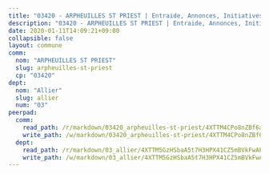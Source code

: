 ```yaml
---
title: "03420 - ARPHEUILLES ST PRIEST | Entraide, Annonces, Initiatives"
description: "03420 - ARPHEUILLES ST PRIEST | Entraide, Annonces, Initiatives"
date: 2020-01-11T14:09:21+09:00
collapsible: false
layout: commune
comm:
  nom: "ARPHEUILLES ST PRIEST"
  slug: arpheuilles-st-priest
  cp: "03420"
dept:
  nom: "Allier"
  slug: allier
  num: "03"
peerpad:
  comm:
    read_path: /r/markdown/03420_arpheuilles-st-priest/4XTTM4CPo8nZBf6aULsZjjYsB729McXCDraHu4Ro7PxGcz5o2
    write_path: /w/markdown/03420_arpheuilles-st-priest/4XTTM4CPo8nZBf6aULsZjjYsB729McXCDraHu4Ro7PxGcz5o2-K3TgTr75J8b6xy83BaqYSRW9FJs7zX4dKRSqfB82Gtu6UWAm3dHwpviRHBvop2dA8mwM1aFhZ9gEn2BbYynUSxtu1Gmkckkr2NiiMAhsHN2cQ7hA1kKd9ou5jbetGQ76eXXgZQkC
  dept:
    read_path: /r/markdown/03_allier/4XTTM5GzHSbaA5t7H3HPX41CZ5mBVkFwAP4hDd5RoBY2JsEAy
    write_path: /w/markdown/03_allier/4XTTM5GzHSbaA5t7H3HPX41CZ5mBVkFwAP4hDd5RoBY2JsEAy-K3TgTfK63S9nh1XDKRdQM5CC7MJ5PWSrKVUCPKbSrFQ3cakeCH8tQGdUR9DTAz4uGC38FSNg947MKdwTpPPt11GSCbnkNPZdBTNtwdL7kw34FMS1ADZJRkGgd1Xx6qPUaEUtuBP3
---
```


